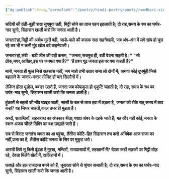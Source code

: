 ```yaml
---
{"dg-publish":true,"permalink":"/poetry/hindi-poetry/poets/ramdhari-singh-dinkar/neel-kusum/08-janmtantra-ka-janam/"}
---
```




**सदियों की ठंढी-बुझी राख सुगबुगा उठी,**
**मिट्टी सोने का ताज पहन इठलाती है;**
**दो राह,समय के रथ का घर्घर-नाद सुनो,**
**सिंहासन खाली करो कि जनता आती है।**

**जनता?हां,मिट्टी की अबोध मूरतें वही,**
**जाडे-पाले की कसक सदा सहनेवाली,**
**जब अंग-अंग में लगे सांप हो चुस रहे**
**तब भी न कभी मुंह खोल दर्द कहनेवाली।**
 
**जनता?हां,लंबी - बडी जीभ की वही कसम,**
**"जनता,सचमुच ही, बडी वेदना सहती है।"**
**"सो ठीक,मगर,आखिर,इस पर जनमत क्या है?"**
**'है प्रश्न गूढ़ जनता इस पर क्या कहती है?"**
 
**मानो,जनता ही फूल जिसे अहसास नहीं,**
**जब चाहो तभी उतार सजा लो दोनों में;**
**अथवा कोई दूधमुंही जिसे बहलाने के**
**जन्तर-मन्तर सीमित हों चार खिलौनों में।**

**लेकिन होता भूडोल, बवंडर उठते हैं,**
**जनता जब कोपाकुल हो भृकुटि चढाती है;**
**दो राह, समय के रथ का घर्घर-नाद सुनो,**
**सिंहासन खाली करो कि जनता आती है।**
 
**हुंकारों से महलों की नींव उखड़ जाती,**
**सांसों के बल से ताज हवा में उड़ता है,**
**जनता की रोके राह,समय में ताव कहां?**
**वह जिधर चाहती,काल उधर ही मुड़ता है।**

**अब्दों, शताब्दियों, सहस्त्राब्द का अंधकार**
**बीता;गवाक्ष अंबर के दहके जाते हैं;**
**यह और नहीं कोई,जनता के स्वप्न अजय**
**चीरते तिमिर का वक्ष उमड़ते जाते हैं।**

**सब से विराट जनतंत्र जगत का आ पहुंचा,**
**तैंतीस कोटि-हित सिंहासन तय करो**
**अभिषेक आज राजा का नहीं,प्रजा का है,**
**तैंतीस कोटि जनता के सिर पर मुकुट धरो।**

**आरती लिये तू किसे ढूंढता है मूरख,**
**मन्दिरों, राजप्रासादों में, तहखानों में?**
**देवता कहीं सड़कों पर गिट्टी तोड़ रहे,**
**देवता मिलेंगे खेतों में, खलिहानों में।**

**फावड़े और हल राजदण्ड बनने को हैं,**
**धूसरता सोने से श्रृंगार सजाती है;**
**दो राह,समय के रथ का घर्घर-नाद सुनो,**
**सिंहासन खाली करो कि जनता आती है।**

